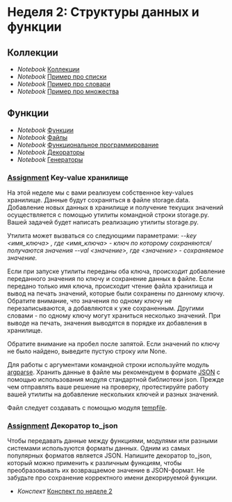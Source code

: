 # Неделя 2: Структуры данных и функции
## Коллекции
 * _Notebook_ [Коллекции](week_2/notebooks/collections.html)
 * _Notebook_ [Пример про списки](week_2/notebooks/median.html)
 * _Notebook_ [Пример про словари](week_2/notebooks/zen.html)
 * _Notebook_ [Пример про множества](week_2/notebooks/randint.html)

## Функции
 * _Notebook_ [Функции](week_2/notebooks/functions.html)
 * _Notebook_ [Файлы](week_2/notebooks/files.html)
 * _Notebook_ [Функциональное программирование](week_2/notebooks/functional_programming.html)
 * _Notebook_ [Декораторы](week_2/notebooks/decorators.html)
 * _Notebook_ [Генераторы](week_2/notebooks/generators.html)

### [Assignment](week_2/assignment_1/assignment.ipynb) Key-value хранилище
На этой неделе мы с вами реализуем собственное key-values хранилище. Данные будут сохраняться в файле storage.data. Добавление новых данных в хранилище и получение текущих значений осуществляется с помощью утилиты командной строки storage.py.
Вашей задачей будет написать реализацию утилиты storage.py.

Утилита может вызваться со следующими параметрами:
_--key <имя_ключа> , где <имя_ключа> - ключ по которому сохраняются/получаются значения_
_--val <значение>, где <значение> - сохраняемое значение._

Если при запуске утилиты переданы оба ключа, происходит добавление переданного значения по ключу и сохранение данных в файле. Если передано только имя ключа, происходит чтение файла хранилища и вывод на печать значений, которые были сохранены по данному ключу.  Обратите внимание, что значения по одному ключу не перезаписываются, а добавляются к уже сохраненным. Другими словами - по одному ключу могут храниться несколько значений. При выводе на печать, значения выводятся в порядке их добавления в хранилище. 

Обратите внимание на пробел после запятой. Если значений по ключу не было найдено, выведите пустую строку или None.

Для работы с аргументами командной строки используйте модуль [argparse](https://docs.python.org/3/howto/argparse.html). Хранить данные в файле мы рекомендуем в формате [JSON](https://docs.python.org/3/library/json.html) с помощью использования модуля стандартной библиотеки  json. Прежде чем отправлять ваше решение на проверку, протестируйте работу вашей утилиты на добавление нескольких ключей и разных значений.

Файл следует создавать с помощью модуля [tempfile](https://docs.python.org/3/library/tempfile.html).

### [Assignment](week_2/assignment_2/assignment.ipynb) Декоратор to_json
Чтобы передавать данные между функциями, модулями или разными системами используются форматы данных. Одним из самых популярных форматов является JSON. Напишите декоратор to_json, который можно применить к различным функциям, чтобы преобразовывать их возвращаемое значение в JSON-формат. Не забудьте про сохранение корректного имени декорируемой функции.

 * _Конспект_ [Конспект по неделе 2](week_2/materials/w2.pdf)
